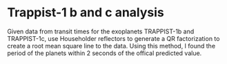 # Trappist-1 b and c analysis
Given data from transit times for the exoplanets TRAPPIST-1b and TRAPPIST-1c, use Householder reflectors to generate a QR factorization to 
create a root mean square line to the data. Using this method, I found the period of the planets within 2 seconds of the offical predicted value.

